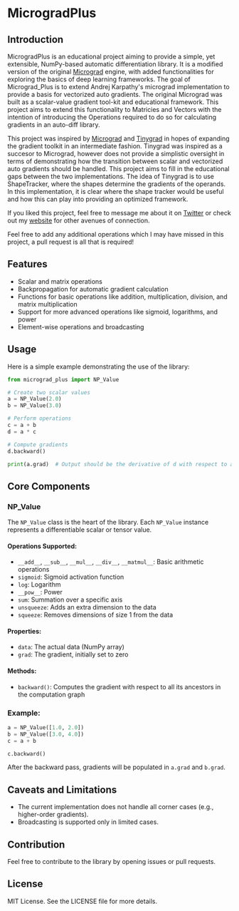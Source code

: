 # MicrogradPlus 


## Introduction

MicrogradPlus is an educational project aiming to provide a simple, yet extensible, NumPy-based automatic differentiation library. It is a modified version of the original [Micrograd](https://github.com/karpathy/micrograd) engine, with added functionalities for exploring the basics of deep learning frameworks. The goal of Micrograd_Plus is to extend Andrej Karpathy's micrograd implementation to provide a basis for vectorized auto gradients. The original Micrograd was built as a scalar-value gradient tool-kit and educational framework. This project aims to extend this functionality to Matricies and Vectors with the intention of introducing the Operations required to do so for calculating gradients in an auto-diff library.

This project was inspired by [Micrograd](https://github.com/karpathy/micrograd) and [Tinygrad](https://github.com/tinygrad/tinygrad) in hopes of expanding the gradient toolkit in an intermediate fashion. Tinygrad was inspired as a succesor to Micrograd, however does not provide a simplistic oversight in terms of demonstrating how the transition between scalar and vectorized auto gradients should be handled. This project aims to fill in the educational gaps between the two implementations. The idea of Tinygrad is to use ShapeTracker, where the shapes determine the gradients of the operands. In this implementation, it is clear where the shape tracker would be useful and how this can play into providing an optimized framework. 

If you liked this project, feel free to message me about it on [Twitter](https://twitter.com/jonathanzkoch) or check out my [website](https://jonathanzkoch.dev/home) for other avenues of connection.

Feel free to add any additional operations which I may have missed in this project, a pull request is all that is required!

## Features

- Scalar and matrix operations
- Backpropagation for automatic gradient calculation
- Functions for basic operations like addition, multiplication, division, and matrix multiplication
- Support for more advanced operations like sigmoid, logarithms, and power
- Element-wise operations and broadcasting

## Usage

Here is a simple example demonstrating the use of the library:

```python
from micrograd_plus import NP_Value

# Create two scalar values
a = NP_Value(2.0)
b = NP_Value(3.0)

# Perform operations
c = a + b
d = a * c

# Compute gradients
d.backward()

print(a.grad)  # Output should be the derivative of d with respect to a
```

## Core Components

### NP_Value

The `NP_Value` class is the heart of the library. Each `NP_Value` instance represents a differentiable scalar or tensor value. 

#### Operations Supported:

- `__add__`, `__sub__`, `__mul__`, `__div__`, `__matmul__`: Basic arithmetic operations
- `sigmoid`: Sigmoid activation function
- `log`: Logarithm
- `__pow__`: Power
- `sum`: Summation over a specific axis
- `unsqueeze`: Adds an extra dimension to the data
- `squeeze`: Removes dimensions of size 1 from the data

#### Properties:

- `data`: The actual data (NumPy array)
- `grad`: The gradient, initially set to zero

#### Methods:

- `backward()`: Computes the gradient with respect to all its ancestors in the computation graph

### Example:

```python
a = NP_Value([1.0, 2.0])
b = NP_Value([3.0, 4.0])
c = a + b

c.backward()
```

After the backward pass, gradients will be populated in `a.grad` and `b.grad`.

## Caveats and Limitations

- The current implementation does not handle all corner cases (e.g., higher-order gradients).
- Broadcasting is supported only in limited cases.

## Contribution

Feel free to contribute to the library by opening issues or pull requests.

## License

MIT License. See the LICENSE file for more details.
